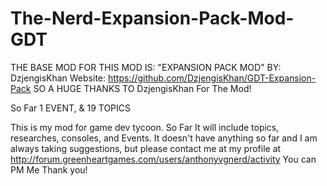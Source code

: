The-Nerd-Expansion-Pack-Mod-GDT
===============================

THE BASE MOD FOR THIS MOD IS: "EXPANSION PACK MOD" BY: DzjengisKhan Website: https://github.com/DzjengisKhan/GDT-Expansion-Pack
SO A HUGE THANKS TO DzjengisKhan For The Mod!

So Far 1 EVENT, & 19 TOPICS

This is my mod for game dev tycoon.
So Far It will include topics, researches, consoles, and Events.
It doesn't have anything so far and I am always taking suggestions, but please contact me at my profile at 
http://forum.greenheartgames.com/users/anthonyvgnerd/activity You can PM Me Thank you!
